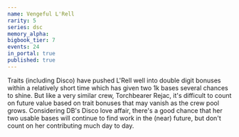 ```yaml
---
name: Vengeful L'Rell
rarity: 5
series: dsc
memory_alpha:
bigbook_tier: 7
events: 24
in_portal: true
published: true
---
```


Traits (including Disco) have pushed L'Rell well into double digit bonuses within a relatively short time which has given two 1k bases several chances to shine. But like a very similar crew, Torchbearer Rejac, it's difficult to count on future value based on trait bonuses that may vanish as the crew pool grows. Considering DB's Disco love affair, there's a good chance that her two usable bases will continue to find work in the (near) future, but don't count on her contributing much day to day.
